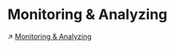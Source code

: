 # Monitoring & Analyzing


↗ [Monitoring & Analyzing](../⏳%20Operations%20Management/Monitoring%20&%20Analyzing/Monitoring%20&%20Analyzing.md)

